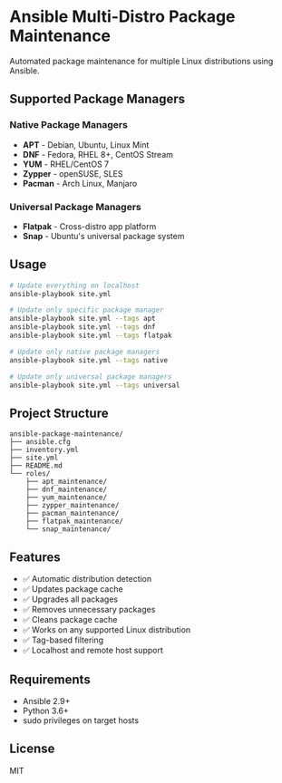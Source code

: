 # Ansible Multi-Distro Package Maintenance

Automated package maintenance for multiple Linux distributions using Ansible.

## Supported Package Managers

### Native Package Managers
- **APT** - Debian, Ubuntu, Linux Mint
- **DNF** - Fedora, RHEL 8+, CentOS Stream
- **YUM** - RHEL/CentOS 7
- **Zypper** - openSUSE, SLES
- **Pacman** - Arch Linux, Manjaro

### Universal Package Managers
- **Flatpak** - Cross-distro app platform
- **Snap** - Ubuntu's universal package system

## Usage

```bash
# Update everything on localhost
ansible-playbook site.yml

# Update only specific package manager
ansible-playbook site.yml --tags apt
ansible-playbook site.yml --tags dnf
ansible-playbook site.yml --tags flatpak

# Update only native package managers
ansible-playbook site.yml --tags native

# Update only universal package managers
ansible-playbook site.yml --tags universal
```

## Project Structure

```
ansible-package-maintenance/
├── ansible.cfg
├── inventory.yml
├── site.yml
├── README.md
└── roles/
    ├── apt_maintenance/
    ├── dnf_maintenance/
    ├── yum_maintenance/
    ├── zypper_maintenance/
    ├── pacman_maintenance/
    ├── flatpak_maintenance/
    └── snap_maintenance/
```

## Features

- ✅ Automatic distribution detection
- ✅ Updates package cache
- ✅ Upgrades all packages
- ✅ Removes unnecessary packages
- ✅ Cleans package cache
- ✅ Works on any supported Linux distribution
- ✅ Tag-based filtering
- ✅ Localhost and remote host support

## Requirements

- Ansible 2.9+
- Python 3.6+
- sudo privileges on target hosts

## License

MIT
